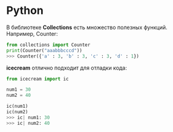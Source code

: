 # Python
В библиотеке **Collections** есть множество полезных функций. Например, Counter: 
```python
from collections import Counter
print(Counter("aaabbbcccd"))
>>> Counter({'a' : 3, 'b' : 3, 'c' : 3, 'd' : 1})
```
**icecream** отлично подходит для отладки кода:
```python
from icecream import ic 

num1 = 30
num2 = 40 

ic(num1)
ic(num2)
>>> ic| num1: 30
>>> ic| num2: 40

```
